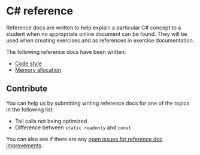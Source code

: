 # C&#35; reference

Reference docs are written to help explain a particular C# concept to a student when no appropriate online document can be found. They will be used when creating exercises and as references in exercise documentation.

The following reference docs have been written:

- [Code style][code_style]
- [Memory allocation][memory_allocation]

## Contribute

You can help us by submitting writing reference docs for one of the topics in the following list:

- Tail calls not being optimized
- Difference between `static readonly` and `const`

You can also see if there are any [open issues for reference doc improvements][issues-reference-improve].

[code_style]: ./code_style.md
[memory_allocation]: ./memory_allocation.md
[issues-reference-improve]: https://github.com/exercism/v3/issues?q=is%3Aissue+is%3Aopen+label%3Atrack%2Fcsharp+label%3Atype%2Fimprove-reference+label%3Astatus%2Fhelp-wanted
